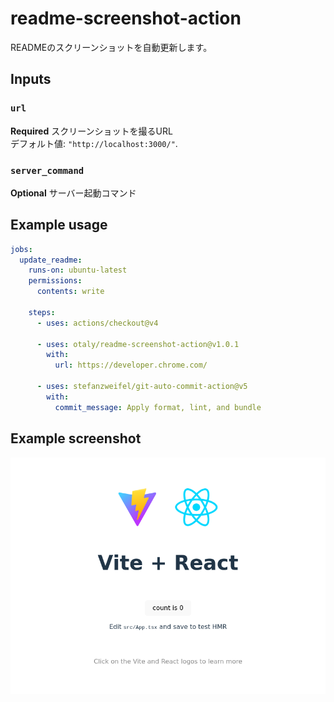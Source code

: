# readme-screenshot-action

READMEのスクリーンショットを自動更新します。

## Inputs

### `url`

**Required** スクリーンショットを撮るURL  
デフォルト値: `"http://localhost:3000/"`.

### `server_command`
**Optional** サーバー起動コマンド

## Example usage

```yaml
jobs:
  update_readme:
    runs-on: ubuntu-latest
    permissions:
      contents: write

    steps:
      - uses: actions/checkout@v4

      - uses: otaly/readme-screenshot-action@v1.0.1
        with:
          url: https://developer.chrome.com/

      - uses: stefanzweifel/git-auto-commit-action@v5
        with:
          commit_message: Apply format, lint, and bundle
```

## Example screenshot
<!-- [README-SCREENSHOT-BEGIN] -->
![http://localhost:5173/](__screenshots__/aac8d7b.png)
<!-- [README-SCREENSHOT-END] -->